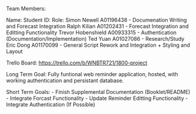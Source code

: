 Team Members:

Name:               Student ID:     Role:
Simon Newell        A01196438       - Documenation Writing and Forecast Integration
Ralph Kilian        A01202431       - Forecast Integration and Editting Functionality
Trevor Hobenshield  A00933315       - Authentication (Documentation/Implementation)
Ted Yuan            A01027086       - Research/Study
Eric Dong           A01170099       - General Script Rework and Integration + Styling and Layout

Trello Board:   https://trello.com/b/WNBTR721/1800-project

Long Term Goal:     Fully funtional web reminder application, hosted, with working authentication and persistant database.

Short Term Goals:
    - Finish Supplemental Documentation (Booklet/README)
    - Integrate Forcast Functionality
    - Update Reminder Editting Functionality
    - Integrate Authentication (If Possible)
